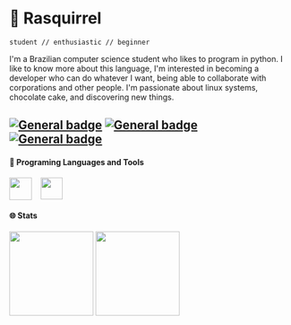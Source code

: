 
# 🍂 Rasquirrel
`student // enthusiastic // beginner`

I'm a Brazilian computer science student who likes to program in python. I like to know more about this language, I'm interested in becoming a developer who can do whatever I want, being able to collaborate with corporations and other people. I'm passionate about linux systems, chocolate cake, and discovering new things.

 [![General badge](https://img.shields.io/badge/ProtonMail-8B89CC?style=for-the-badge&logo=protonmail&logoColor=white)](jose-0A4@protonmail.com)
 [![General badge](https://img.shields.io/badge/Instagram-E4405F?style=for-the-badge&logo=instagram&logoColor=white)](https://www.instagram.com/meunomeeisac/)
 [![General badge](https://img.shields.io/badge/Codewars-B1361E?style=for-the-badge&logo=Codewars&logoColor=white)](https://www.codewars.com/users/Rasquirrel%20Cold%20Gray)
 ---
 #### 🧰 Programing Languages and Tools
<div style="display: inline_block">
 <img align="center" height="40px" src="https://cdn.jsdelivr.net/gh/devicons/devicon/icons/python/python-original.svg" />&nbsp &nbsp
 <img align="center" height="39px" src="https://user-images.githubusercontent.com/96674887/211145771-9c5cfe19-8111-4fd8-919a-f96adddfc8ab.svg" />
</div>

#### 🌐 Stats
<div>
 <img height="150cm" src="https://github-readme-stats.vercel.app/api?username=rasquirrel&theme=darcula&show_icons=true"/>
 <img height="150cm" src="https://github-readme-stats.vercel.app/api/top-langs/?username=rasquirrel&layout=compact&theme=dacula"/>
</div>

